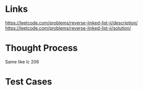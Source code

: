 # Links
https://leetcode.com/problems/reverse-linked-list-ii/description/
https://leetcode.com/problems/reverse-linked-list-ii/solution/

# Thought Process
Same like lc 206

# Test Cases

